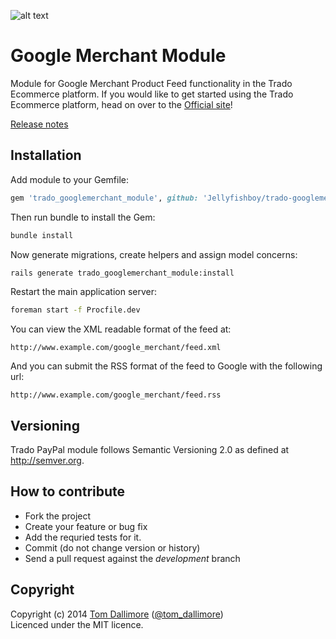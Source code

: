 ![alt text](http://cdn0.trado.io/trado-promo/assets/img/cropped.png "Trado")

# Google Merchant Module
Module for Google Merchant Product Feed functionality in the Trado Ecommerce platform. If you would like to get started using the Trado Ecommerce platform, head on over to the [Official site](http://www.trado.io/?utm_source=github&utm_medium=website&utm_campaign=trado)!

[Release notes](http://release.tomdallimore.com/projects/trado-googlemerchant)

## Installation

Add module to your Gemfile:

```ruby
gem 'trado_googlemerchant_module', github: 'Jellyfishboy/trado-googlemerchant-module', branch: 'master'
```

Then run bundle to install the Gem:

```sh
bundle install
```

Now generate migrations, create helpers and assign model concerns:

```sh
rails generate trado_googlemerchant_module:install
```

Restart the main application server:

```sh
foreman start -f Procfile.dev
```

You can view the XML readable format of the feed at:

```
http://www.example.com/google_merchant/feed.xml
```

And you can submit the RSS format of the feed to Google with the following url:

```
http://www.example.com/google_merchant/feed.rss
```

## Versioning

Trado PayPal module follows Semantic Versioning 2.0 as defined at
<http://semver.org>.

## How to contribute

* Fork the project
* Create your feature or bug fix
* Add the requried tests for it.
* Commit (do not change version or history)
* Send a pull request against the *development* branch

## Copyright
Copyright (c) 2014 [Tom Dallimore](http://www.tomdallimore.com/?utm_source=trado-paypal-module-github&utm_medium=website&utm_campaign=tomdallimore) ([@tom_dallimore](http://twitter.com/tom_dallimore))  
Licenced under the MIT licence.